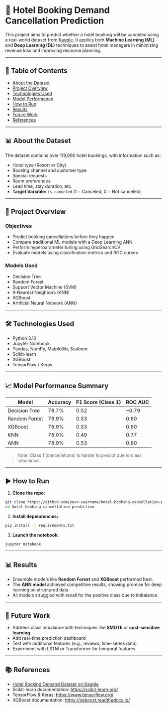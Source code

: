 
# 🏨 Hotel Booking Demand Cancellation Prediction

This project aims to predict whether a hotel booking will be canceled using a real-world dataset from [Kaggle](https://www.kaggle.com/datasets/jessemostipak/hotel-booking-demand). It applies both **Machine Learning (ML)** and **Deep Learning (DL)** techniques to assist hotel managers in minimizing revenue loss and improving resource planning.

---

## 📂 Table of Contents

- [About the Dataset](#about-the-dataset)
- [Project Overview](#project-overview)
- [Technologies Used](#technologies-used)
- [Model Performance](#model-performance)
- [How to Run](#how-to-run)
- [Results](#results)
- [Future Work](#future-work)
- [References](#references)

---

## 📊 About the Dataset

The dataset contains over 119,000 hotel bookings, with information such as:

- Hotel type (Resort or City)
- Booking channel and customer type
- Special requests
- Room preferences
- Lead time, stay duration, etc.
- **Target Variable:** `is_canceled` (1 = Canceled, 0 = Not canceled)

---

## 🚀 Project Overview

### Objectives

- Predict booking cancellations before they happen
- Compare traditional ML models with a Deep Learning ANN
- Perform hyperparameter tuning using GridSearchCV
- Evaluate models using classification metrics and ROC curves

### Models Used

- Decision Tree
- Random Forest
- Support Vector Machine (SVM)
- K-Nearest Neighbors (KNN)
- XGBoost
- Artificial Neural Network (ANN)

---

## 🛠 Technologies Used

- Python 3.10
- Jupyter Notebook
- Pandas, NumPy, Matplotlib, Seaborn
- Scikit-learn
- XGBoost
- TensorFlow / Keras

---

## 📈 Model Performance Summary

| Model         | Accuracy | F1 Score (Class 1) | ROC AUC |
|---------------|----------|--------------------|---------|
| Decision Tree | 78.7%    | 0.52               | ~0.79   |
| Random Forest | 78.9%    | 0.53               | 0.80    |
| XGBoost       | 78.9%    | 0.53               | 0.80    |
| KNN           | 78.0%    | 0.49               | 0.77    |
| ANN           | 78.9%    | 0.53               | 0.80    |

> Note: Class 1 (cancellations) is harder to predict due to class imbalance.

---

## ▶️ How to Run

1. **Clone the repo:**

```bash
git clone https://github.com/your-username/hotel-booking-cancellation-prediction.git
cd hotel-booking-cancellation-prediction
```

2. **Install dependencies:**

```bash
pip install -r requirements.txt
```

3. **Launch the notebook:**

```bash
jupyter notebook
```

---

## 📊 Results

- Ensemble models like **Random Forest** and **XGBoost** performed best.
- The **ANN model** achieved competitive results, showing promise for deep learning on structured data.
- All models struggled with recall for the positive class due to imbalance.

---

## 🔮 Future Work

- Address class imbalance with techniques like **SMOTE** or **cost-sensitive learning**
- Add real-time prediction dashboard
- Test with additional features (e.g., reviews, time-series data)
- Experiment with LSTM or Transformer for temporal features

---

## 📚 References

- [Hotel Booking Demand Dataset on Kaggle](https://www.kaggle.com/datasets/jessemostipak/hotel-booking-demand)
- Scikit-learn documentation: https://scikit-learn.org/
- TensorFlow & Keras: https://www.tensorflow.org/
- XGBoost documentation: https://xgboost.readthedocs.io/
